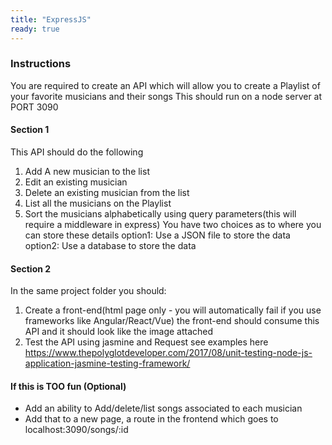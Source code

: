 ```yaml
---
title: "ExpressJS"
ready: true
---
```


### Instructions

You are required to create an API which will allow you to create a Playlist of your favorite musicians and their songs
This should run on a node server at PORT 3090

#### Section 1

This API should do the following
1. Add A new musician to the list
2. Edit an existing musician
3. Delete an existing musician from the list
4. List all the musicians on the Playlist
5. Sort the musicians alphabetically using query parameters(this will require a middleware in express)
You have two choices as to where you can store these details
option1: Use a JSON file to store the data
option2: Use a database to store the data

#### Section 2

In the same project folder you should:
1. Create a front-end(html page only - you will automatically fail if you use frameworks like Angular/React/Vue)
  the front-end should consume this API and it should look like the image attached
2. Test the API using jasmine and Request see examples here https://www.thepolyglotdeveloper.com/2017/08/unit-testing-node-js-application-jasmine-testing-framework/

#### If this is TOO fun (Optional)
- Add an ability to Add/delete/list songs associated to each musician
- Add that to a new page, a route in the frontend which goes to localhost:3090/songs/:id


